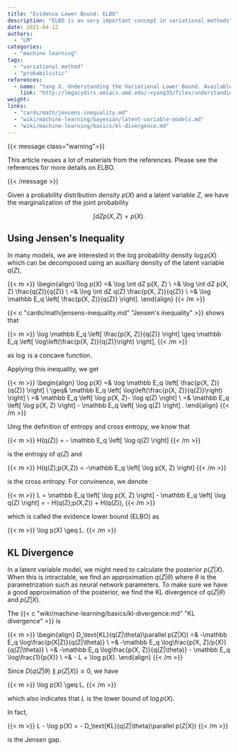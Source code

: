 ```yaml
---
title: "Evidence Lower Bound: ELBO"
description: "ELBO is an very important concept in variational methods"
date: 2021-04-12
authors:
  - "LM"
categories:
  - "machine learning"
tags:
  - "variational method"
  - "probabilistic"
references:
  - name: "Yang X. Understanding the Variational Lower Bound. Available: http://legacydirs.umiacs.umd.edu/~xyang35/files/understanding-variational-lower.pdf"
    link: "http://legacydirs.umiacs.umd.edu/~xyang35/files/understanding-variational-lower.pdf"
weight:
links:
  - "cards/math/jensens-inequality.md"
  - "wiki/machine-learning/bayesian/latent-variable-models.md"
  - "wiki/machine-learning/basics/kl-divergence.md"
---
```


{{< message class="warning">}}

This article reuses a lot of materials from the references. Please see the references for more details on ELBO.

{{< /message >}}

Given a probability distribution density $p(X)$ and a latent variable $Z$, we have the marginalization of the joint probability

$$
\int dZ p(X, Z) = p(X).
$$

## Using Jensen's Inequality

In many models, we are interested in the log probability density $\log p(X)$ which can be decomposed using an auxillary density of the latent variable $q(Z)$,

{{< m >}}
\begin{align}
\log p(X) =& \log \int dZ p(X, Z) \\
=& \log \int dZ p(X, Z) \frac{q(Z)}{q(Z)} \\
=& \log \int dZ q(Z) \frac{p(X, Z)}{q(Z)} \\
=& \log \mathbb E_q \left[ \frac{p(X, Z)}{q(Z)} \right].
\end{align}
{{< /m >}}

{{< c "cards/math/jensens-inequality.md" "Jensen's inequality" >}} shows that

{{< m >}}
\log \mathbb E_q \left[ \frac{p(X, Z)}{q(Z)} \right] \geq  \mathbb E_q \left[ \log\left(\frac{p(X, Z)}{q(Z)}\right) \right],
{{< /m >}}

as $\log$ is a concave function.

Applying this inequality, we get

{{< m >}}
\begin{align}
\log p(X) =& \log \mathbb E_q \left[ \frac{p(X, Z)}{q(Z)} \right] \\
\geq&  \mathbb E_q \left[ \log\left(\frac{p(X, Z)}{q(Z)}\right) \right] \\
=& \mathbb E_q \left[ \log p(X, Z)- \log q(Z) \right] \\
=& \mathbb E_q \left[ \log p(X, Z) \right] - \mathbb E_q \left[ \log q(Z) \right] .
\end{align}
{{< /m >}}

Uing the definition of entropy and cross entropy, we know that

{{< m >}}
H(q(Z)) = - \mathbb E_q \left[ \log q(Z) \right]
{{< /m >}}

is the entropy of $q(Z)$ and

{{< m >}}
H(q(Z);p(X,Z)) = -\mathbb E_q \left[ \log p(X, Z) \right]
{{< /m >}}

is the cross entropy. For convinence, we denote

{{< m >}}
L = \mathbb E_q \left[ \log p(X, Z) \right] - \mathbb E_q \left[ \log q(Z) \right] = - H(q(Z);p(X,Z)) + H(q(Z)),
{{< /m >}}

which is called the evidence lower bound (ELBO) as

{{< m >}}
\log p(X) \geq L.
{{< /m >}}

## KL Divergence

In a latent variable model, we might need to calculate the posterior $p(Z|X)$. When this is intractable, we find an approximation $q(Z|\theta)$ where $\theta$ is the parametrization such as neural network parameters. To make sure we have a good approximation of the posterior, we find the KL divergence of $q(Z|\theta)$ and $p(Z|X)$.

The {{< c "wiki/machine-learning/basics/kl-divergence.md" "KL divergence" >}} is

{{< m >}}
\begin{align}
D_\text{KL}(q(Z|\theta)\parallel p(Z|X)) =& -\mathbb E_q \log\frac{p(X|Z)}{q(Z|\theta)} \\
=& -\mathbb E_q \log\frac{p(X, Z)/p(X)}{q(Z|\theta)} \\
=& -\mathbb E_q \log\frac{p(X, Z)}{q(Z|\theta)} - \mathbb E_q \log\frac{1}{p(X)} \\
=& - L + \log p(X).
\end{align}
{{< /m >}}

Since $D(q(Z|\theta)\parallel p(Z|X))\geq 0$, we have

{{< m >}}
\log p(X) \geq L,
{{< /m >}}

which also indicates that $L$ is the lower bound of $\log p(X)$.

In fact,

{{< m >}}
L - \log p(X) = - D_\text{KL}(q(Z|\theta)\parallel p(Z|X))
{{< /m >}}

is the Jensen gap.
